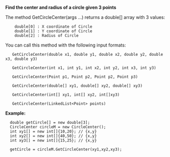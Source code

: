 
<b>Find the center and radius of a circle given 3 points</b>


The method GetCircleCenter(args ...) returns a double[] array with 3 values:

        double[0] : X coordinate of Circle
        double[1] : Y coordinate of Circle
        double[2] : Radius of Circle
        
  
  
  
  
You can call this method with the following input formats:

       GetCircleCenter(double x1, double y1, double x2, double y2, double x3, double y3)
       
       GetCircleCenter(int x1, int y1, int x2, int y2, int x3, int y3)
       
       GetCircleCenter(Point p1, Point p2, Point p2, Point p3)
       
       GetCircleCenter(double[] xy1, double[] xy2, double[] xy3)
       
       GetCircleCenter(int[] xy1, int[] xy2, int[]xy3)
       
       GetCircleCenter(LinkedList<Point> points)
       
       
<b> Example: </b>

      double getCircle[] = new double[3];
      CircleCenter circleM = new CircleCenter();
      int xy1[] = new int[]{10,20}; // {x,y}
      int xy2[] = new int[]{40,50}; // {x,y}
      int xy3[] = new int[]{15,25}; // {x,y}
    
      getCircle = circleM.GetCircleCenter(xy1,xy2,xy3);
